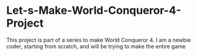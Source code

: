 # Let-s-Make-World-Conqueror-4-Project
This project is part of a series to make World Conqueror 4. I am a newbie coder, starting from scratch, and will be trying to make the entire game
